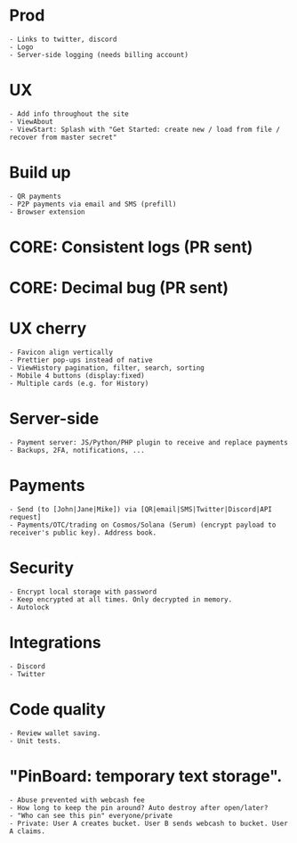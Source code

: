 # Prod
    - Links to twitter, discord
    - Logo
    - Server-side logging (needs billing account)

# UX
    - Add info throughout the site
    - ViewAbout
    - ViewStart: Splash with "Get Started: create new / load from file / recover from master secret"

# Build up
    - QR payments
    - P2P payments via email and SMS (prefill)
    - Browser extension

# CORE: Consistent logs (PR sent)
# CORE: Decimal bug (PR sent)

# UX cherry
    - Favicon align vertically
    - Prettier pop-ups instead of native
    - ViewHistory pagination, filter, search, sorting
    - Mobile 4 buttons (display:fixed)
    - Multiple cards (e.g. for History)

# Server-side
    - Payment server: JS/Python/PHP plugin to receive and replace payments
    - Backups, 2FA, notifications, ...

# Payments
    - Send (to [John|Jane|Mike]) via [QR|email|SMS|Twitter|Discord|API request]
    - Payments/OTC/trading on Cosmos/Solana (Serum) (encrypt payload to receiver's public key). Address book.

# Security
    - Encrypt local storage with password
    - Keep encrypted at all times. Only decrypted in memory.
    - Autolock

# Integrations
    - Discord
    - Twitter

# Code quality
    - Review wallet saving.
    - Unit tests.

# "PinBoard: temporary text storage".
    - Abuse prevented with webcash fee
    - How long to keep the pin around? Auto destroy after open/later?
    - "Who can see this pin" everyone/private
    - Private: User A creates bucket. User B sends webcash to bucket. User A claims.

